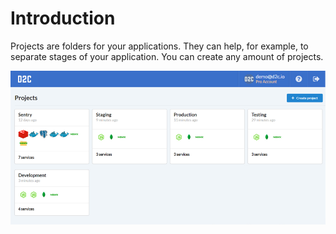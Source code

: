 # Introduction
Projects are folders for your applications. They can help, for example, to separate stages of your application. You can create any amount of projects.

![Projects](../img/projects.png)
